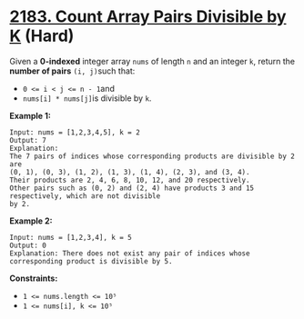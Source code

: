 # [2183. Count Array Pairs Divisible by K][link] (Hard)

[link]: https://leetcode.com/problems/count-array-pairs-divisible-by-k/

Given a **0-indexed** integer array `nums` of length `n` and an integer `k`, return the **number of
pairs** `(i, j)`such that:

- `0 <= i < j <= n - 1`and
- `nums[i] * nums[j]`is divisible by `k`.

**Example 1:**

```
Input: nums = [1,2,3,4,5], k = 2
Output: 7
Explanation:
The 7 pairs of indices whose corresponding products are divisible by 2 are
(0, 1), (0, 3), (1, 2), (1, 3), (1, 4), (2, 3), and (3, 4).
Their products are 2, 4, 6, 8, 10, 12, and 20 respectively.
Other pairs such as (0, 2) and (2, 4) have products 3 and 15 respectively, which are not divisible
by 2.
```

**Example 2:**

```
Input: nums = [1,2,3,4], k = 5
Output: 0
Explanation: There does not exist any pair of indices whose corresponding product is divisible by 5.
```

**Constraints:**

- `1 <= nums.length <= 10⁵`
- `1 <= nums[i], k <= 10⁵`
